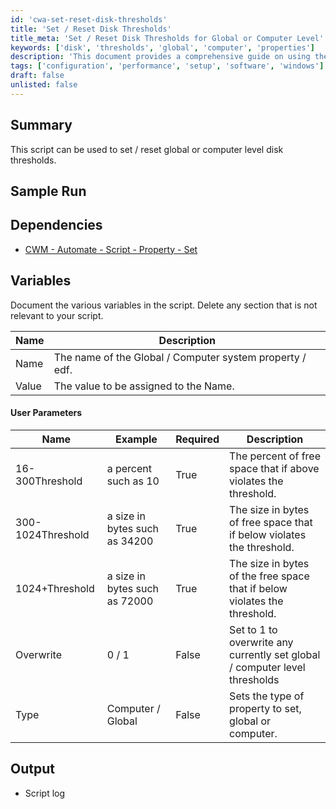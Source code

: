 ```yaml
---
id: 'cwa-set-reset-disk-thresholds'
title: 'Set / Reset Disk Thresholds'
title_meta: 'Set / Reset Disk Thresholds for Global or Computer Level'
keywords: ['disk', 'thresholds', 'global', 'computer', 'properties']
description: 'This document provides a comprehensive guide on using the script to set or reset global or computer level disk thresholds. It includes sample runs, dependencies, variable documentation, user parameters, and expected output.'
tags: ['configuration', 'performance', 'setup', 'software', 'windows']
draft: false
unlisted: false
---
```

## Summary

This script can be used to set / reset global or computer level disk thresholds.

## Sample Run

## Dependencies

- [CWM - Automate - Script - Property - Set](https://proval.itglue.com/DOC-5078775-11420461)

## Variables

Document the various variables in the script. Delete any section that is not relevant to your script.

| Name  | Description                                                  |
|-------|--------------------------------------------------------------|
| Name  | The name of the Global / Computer system property / edf.    |
| Value | The value to be assigned to the Name.                        |

#### User Parameters

| Name               | Example               | Required | Description                                                                                       |
|--------------------|-----------------------|----------|---------------------------------------------------------------------------------------------------|
| 16-300Threshold     | a percent such as 10  | True     | The percent of free space that if above violates the threshold.                                  |
| 300-1024Threshold   | a size in bytes such as 34200 | True     | The size in bytes of free space that if below violates the threshold.                           |
| 1024+Threshold      | a size in bytes such as 72000 | True     | The size in bytes of the free space that if below violates the threshold.                       |
| Overwrite           | 0 / 1                 | False    | Set to 1 to overwrite any currently set global / computer level thresholds                        |
| Type                | Computer / Global      | False    | Sets the type of property to set, global or computer.                                           |

## Output

- Script log


